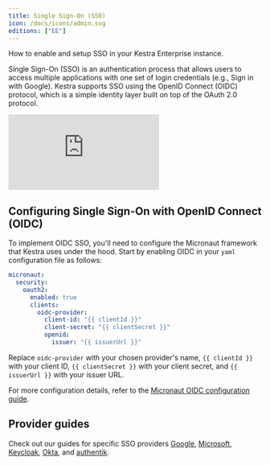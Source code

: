 ```yaml
---
title: Single Sign-On (SSO)
icon: /docs/icons/admin.svg
editions: ["EE"]
---
```


How to enable and setup SSO in your Kestra Enterprise instance.

Single Sign-On (SSO) is an authentication process that allows users to access multiple applications with one set of login credentials (e.g., Sign in with Google). Kestra supports SSO using the OpenID Connect (OIDC) protocol, which is a simple identity layer built on top of the OAuth 2.0 protocol.

<div class="video-container">
  <iframe src="https://www.youtube.com/embed/avb90NfNdTc?si=G-pzFMy8zxzsgynm" title="YouTube video player" frameborder="0" allow="accelerometer; autoplay; clipboard-write; encrypted-media; gyroscope; picture-in-picture; web-share" referrerpolicy="strict-origin-when-cross-origin" allowfullscreen></iframe>
</div>

## Configuring Single Sign-On with OpenID Connect (OIDC)

To implement OIDC SSO, you'll need to configure the Micronaut framework that Kestra uses under the hood. Start by enabling OIDC in your `yaml` configuration file as follows:

```yaml
micronaut:
  security:
    oauth2:
      enabled: true
      clients:
        oidc-provider:
          client-id: "{{ clientId }}"
          client-secret: "{{ clientSecret }}"
          openid:
            issuer: "{{ issuerUrl }}"
```

Replace `oidc-provider` with your chosen provider's name, `{{ clientId }}` with your client ID, `{{ clientSecret }}` with your client secret, and `{{ issuerUrl }}` with your issuer URL.

For more configuration details, refer to the [Micronaut OIDC configuration guide](https://micronaut-projects.github.io/micronaut-security/latest/guide/#openid-configuration).

## Provider guides

Check out our guides for specific SSO providers [Google](./google-oidc.md), [Microsoft](./microsoft-oidc.md), [Keycloak](./keycloak.md), [Okta](./okta.md), and [authentik](./authentik.md).
